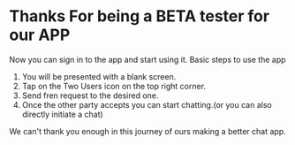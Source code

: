 # Thanks For being a BETA tester for our APP
Now you can sign in to the app and start using it.
Basic steps to use the app
1) You will be presented with a blank screen.
2) Tap on the Two Users icon on the top right corner.
3) Send fren request to the desired one.
4) Once the other party accepts you can start chatting.(or you can also directly initiate a chat)

We can't thank you enough in this journey of ours making a better chat app.
